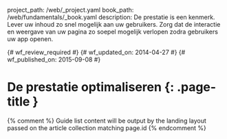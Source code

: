 project_path: /web/_project.yaml
book_path: /web/fundamentals/_book.yaml
description: De prestatie is een kenmerk. Lever uw inhoud zo snel mogelijk aan uw gebruikers. Zorg dat de interactie en weergave van uw pagina zo soepel mogelijk verlopen zodra gebruikers uw app openen.

{# wf_review_required #}
{# wf_updated_on: 2014-04-27 #}
{# wf_published_on: 2015-09-08 #}

# De prestatie optimaliseren {: .page-title }




{% comment %}
Guide list content will be output by the landing layout passed on the article collection matching page.id
{% endcomment %}


